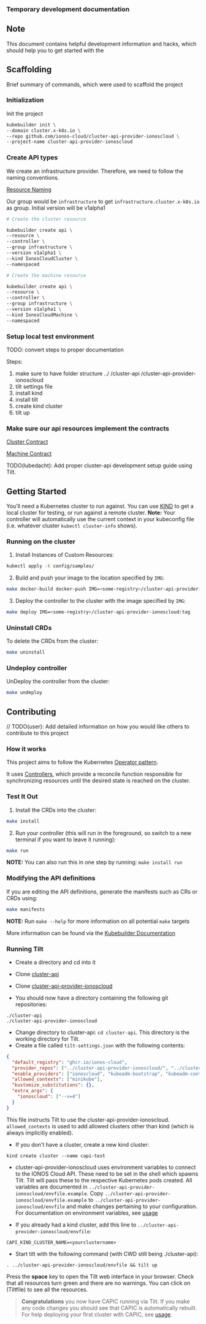 ### Temporary development documentation

## Note

This document contains helpful development information and hacks,
which should help you to get started with the 

## Scaffolding

Brief summary of commands, which were used to scaffold the project

### Initialization

Init the project

```bash
kubebuilder init \
--domain cluster.x-k8s.io \
--repo github.com/ionos-cloud/cluster-api-provider-ionoscloud \
--project-name cluster-api-provider-ionoscloud
```

### Create API types

We create an infrastructure provider. Therefore, we need to follow the naming conventions.

[Resource Naming](https://cluster-api.sigs.k8s.io/developer/providers/implementers-guide/naming.html?highlight=cluster.x-k8s.io#resource-naming)

Our group would be `infrastructure` to get `infrastructure.cluster.x-k8s.io` as group.
Initial version will be v1alpha1

```bash
# Create the cluster resource 

kubebuilder create api \
--resource \
--controller \
--group infrastructure \
--version v1alpha1 \
--kind IonosCloudCluster \
--namespaced

# Create the machine resource

kubebuilder create api \
--resource \
--controller \
--group infrastructure \
--version v1alpha1 \
--kind IonosCloudMachine \
--namespaced

```

### Setup local test environment

TODO: convert steps to proper documentation

Steps:
1. make sure to have folder structure
../
/cluster-api
/cluster-api-provider-ionoscloud
2. tilt settings file
3. install kind
4. install tilt
5. create kind cluster
6. tilt up

### Make sure our api resources implement the contracts

[Cluster Contract](https://cluster-api.sigs.k8s.io/developer/architecture/controllers/cluster#infrastructure-provider)

[Machine Contract](https://cluster-api.sigs.k8s.io/developer/architecture/controllers/machine#infrastructure-provider)


TODO(lubedacht): Add proper cluster-api development setup guide using Tilt.

## Getting Started
You’ll need a Kubernetes cluster to run against. You can use [KIND](https://sigs.k8s.io/kind) to get a local cluster for testing, or run against a remote cluster.
**Note:** Your controller will automatically use the current context in your kubeconfig file (i.e. whatever cluster `kubectl cluster-info` shows).

### Running on the cluster
1. Install Instances of Custom Resources:

```sh
kubectl apply -k config/samples/
```

2. Build and push your image to the location specified by `IMG`:

```sh
make docker-build docker-push IMG=<some-registry>/cluster-api-provider-ionoscloud:tag
```

3. Deploy the controller to the cluster with the image specified by `IMG`:

```sh
make deploy IMG=<some-registry>/cluster-api-provider-ionoscloud:tag
```

### Uninstall CRDs
To delete the CRDs from the cluster:

```sh
make uninstall
```

### Undeploy controller
UnDeploy the controller from the cluster:

```sh
make undeploy
```

## Contributing
// TODO(user): Add detailed information on how you would like others to contribute to this project

### How it works
This project aims to follow the Kubernetes [Operator pattern](https://kubernetes.io/docs/concepts/extend-kubernetes/operator/).

It uses [Controllers](https://kubernetes.io/docs/concepts/architecture/controller/),
which provide a reconcile function responsible for synchronizing resources until the desired state is reached on the cluster.

### Test It Out
1. Install the CRDs into the cluster:

```sh
make install
```

2. Run your controller (this will run in the foreground, so switch to a new terminal if you want to leave it running):

```sh
make run
```

**NOTE:** You can also run this in one step by running: `make install run`

### Modifying the API definitions
If you are editing the API definitions, generate the manifests such as CRs or CRDs using:

```sh
make manifests
```

**NOTE:** Run `make --help` for more information on all potential `make` targets

More information can be found via the [Kubebuilder Documentation](https://book.kubebuilder.io/introduction.html)

### Running Tilt
- Create a directory and cd into it
- Clone [cluster-api](https://github.com/kubernetes-sigs/cluster-api)
- Clone [cluster-api-provider-ionoscloud](https://github.com/ionos-cloud/cluster-api-provider-ionoscloud)

- You should now have a directory containing the following git repositories:
```
./cluster-api
./cluster-api-provider-ionoscloud
```

- Change directory to cluster-api: `cd cluster-api`. This directory is the working directory for Tilt.
- Create a file called `tilt-settings.json` with the following contents:

```json
{
  "default_registry": "ghcr.io/ionos-cloud",
  "provider_repos": ["../cluster-api-provider-ionoscloud/", "../cluster-api-ipam-provider-in-cluster/"],
  "enable_providers": ["ionoscloud", "kubeadm-bootstrap", "kubeadm-control-plane"],
  "allowed_contexts": ["minikube"],
  "kustomize_substitutions": {},
  "extra_args": {
    "ionoscloud": ["--v=4"]
  }
}
```

This file instructs Tilt to use the cluster-api-provider-ionoscloud. `allowed_contexts` is used to add
allowed clusters other than kind (which is always implicitly enabled).

- If you don't have a cluster, create a new kind cluster:
```
kind create cluster --name capi-test
```
- cluster-api-provider-ionoscloud uses environment variables to connect to the IONOS Cloud API. These need to be set in the shell which spawns Tilt.
  Tilt will pass these to the respective Kubernetes pods created. All variables are documented in `../cluster-api-provider-ionoscloud/envfile.example`.
  Copy `../cluster-api-provider-ionoscloud/envfile.example` to `../cluster-api-provider-ionoscloud/envfile` and make changes pertaining to your configuration.
  For documentation on environment variables, see [usage](Usage.md#environment-variables)

- If you already had a kind cluster, add this line to `../cluster-api-provider-ionoscloud/envfile`:
```
CAPI_KIND_CLUSTER_NAME=<yourclustername>
```

- Start tilt with the following command (with CWD still being ./cluster-api):
```
. ../cluster-api-provider-ionoscloud/envfile && tilt up
```

Press the **space** key to open the Tilt web interface in your browser. Check that all resources turn green and there are no warnings.
You can click on (Tiltfile) to see all the resources.

> **Congratulations** you now have CAPIC running via Tilt. If you make any code changes you should see that CAPIC is automatically rebuilt.
For help deploying your first cluster with CAPIC, see [usage](Usage.md).

